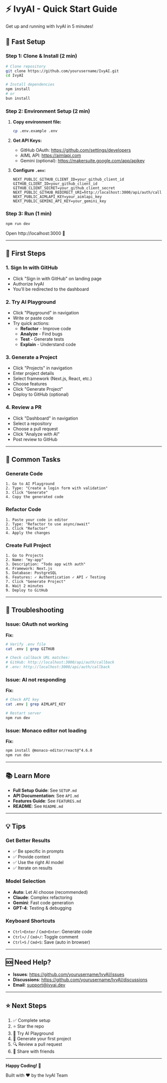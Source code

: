 # ⚡ IvyAI - Quick Start Guide

Get up and running with IvyAI in 5 minutes!

## 🚀 Fast Setup

### Step 1: Clone & Install (2 min)

```bash
# Clone repository
git clone https://github.com/yourusername/IvyAI.git
cd IvyAI

# Install dependencies
npm install
# or
bun install
```

### Step 2: Environment Setup (2 min)

1. **Copy environment file:**
   ```bash
   cp .env.example .env
   ```

2. **Get API Keys:**
   - GitHub OAuth: https://github.com/settings/developers
   - AIML API: https://aimlapi.com
   - Gemini (optional): https://makersuite.google.com/app/apikey

3. **Configure `.env`:**
   ```env
   NEXT_PUBLIC_GITHUB_CLIENT_ID=your_github_client_id
   GITHUB_CLIENT_ID=your_github_client_id
   GITHUB_CLIENT_SECRET=your_github_client_secret
   NEXT_PUBLIC_GITHUB_REDIRECT_URI=http://localhost:3000/api/auth/callback
   NEXT_PUBLIC_AIMLAPI_KEY=your_aimlapi_key
   NEXT_PUBLIC_GEMINI_API_KEY=your_gemini_key
   ```

### Step 3: Run (1 min)

```bash
npm run dev
```

Open http://localhost:3000 🎉

---

## 📱 First Steps

### 1. Sign In with GitHub
- Click "Sign in with GitHub" on landing page
- Authorize IvyAI
- You'll be redirected to the dashboard

### 2. Try AI Playground
- Click "Playground" in navigation
- Write or paste code
- Try quick actions:
  - **Refactor** - Improve code
  - **Analyze** - Find bugs
  - **Test** - Generate tests
  - **Explain** - Understand code

### 3. Generate a Project
- Click "Projects" in navigation
- Enter project details
- Select framework (Next.js, React, etc.)
- Choose features
- Click "Generate Project"
- Deploy to GitHub (optional)

### 4. Review a PR
- Click "Dashboard" in navigation
- Select a repository
- Choose a pull request
- Click "Analyze with AI"
- Post review to GitHub

---

## 🎯 Common Tasks

### Generate Code
```
1. Go to AI Playground
2. Type: "Create a login form with validation"
3. Click "Generate"
4. Copy the generated code
```

### Refactor Code
```
1. Paste your code in editor
2. Type: "Refactor to use async/await"
3. Click "Refactor"
4. Apply the changes
```

### Create Full Project
```
1. Go to Projects
2. Name: "my-app"
3. Description: "Todo app with auth"
4. Framework: Next.js
5. Database: PostgreSQL
6. Features: ✓ Authentication ✓ API ✓ Testing
7. Click "Generate Project"
8. Wait 2 minutes
9. Deploy to GitHub
```

---

## 🔧 Troubleshooting

### Issue: OAuth not working
**Fix:**
```bash
# Verify .env file
cat .env | grep GITHUB

# Check callback URL matches:
# GitHub: http://localhost:3000/api/auth/callback
# .env: http://localhost:3000/api/auth/callback
```

### Issue: AI not responding
**Fix:**
```bash
# Check API key
cat .env | grep AIMLAPI_KEY

# Restart server
npm run dev
```

### Issue: Monaco editor not loading
**Fix:**
```bash
npm install @monaco-editor/react@^4.6.0
npm run dev
```

---

## 📚 Learn More

- **Full Setup Guide**: See `SETUP.md`
- **API Documentation**: See `API.md`
- **Features Guide**: See `FEATURES.md`
- **README**: See `README.md`

---

## 💡 Tips

### Get Better Results
- ✅ Be specific in prompts
- ✅ Provide context
- ✅ Use the right AI model
- ✅ Iterate on results

### Model Selection
- **Auto**: Let AI choose (recommended)
- **Claude**: Complex refactoring
- **Gemini**: Fast code generation
- **GPT-4**: Testing & debugging

### Keyboard Shortcuts
- `Ctrl+Enter` / `Cmd+Enter`: Generate code
- `Ctrl+/` / `Cmd+/`: Toggle comment
- `Ctrl+S` / `Cmd+S`: Save (auto in browser)

---

## 🆘 Need Help?

- **Issues**: https://github.com/yourusername/IvyAI/issues
- **Discussions**: https://github.com/yourusername/IvyAI/discussions
- **Email**: support@ivyai.dev

---

## ⭐ Next Steps

1. ✅ Complete setup
2. ⭐ Star the repo
3. 🎨 Try AI Playground
4. 🚀 Generate your first project
5. 🔍 Review a pull request
6. 📢 Share with friends

---

**Happy Coding! 🎉**

Built with ❤️ by the IvyAI Team
